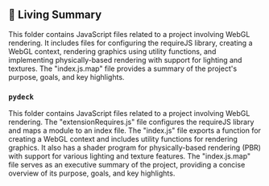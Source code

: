 

<!-- Living README Summary -->
## 🌳 Living Summary

This folder contains JavaScript files related to a project involving WebGL rendering. It includes files for configuring the requireJS library, creating a WebGL context, rendering graphics using utility functions, and implementing physically-based rendering with support for lighting and textures. The "index.js.map" file provides a summary of the project's purpose, goals, and key highlights.


### `pydeck`

This folder contains JavaScript files related to a project involving WebGL rendering. The "extensionRequires.js" file configures the requireJS library and maps a module to an index file. The "index.js" file exports a function for creating a WebGL context and includes utility functions for rendering graphics. It also has a shader program for physically-based rendering (PBR) with support for various lighting and texture features. The "index.js.map" file serves as an executive summary of the project, providing a concise overview of its purpose, goals, and key highlights.

<!-- Living README Summary -->